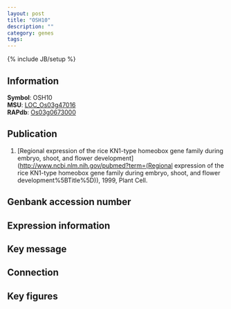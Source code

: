 ```yaml
---
layout: post
title: "OSH10"
description: ""
category: genes
tags: 
---
```

{% include JB/setup %}

## Information
__Symbol__: OSH10  
__MSU__: [LOC_Os03g47016](http://rice.plantbiology.msu.edu/cgi-bin/ORF_infopage.cgi?orf=LOC_Os03g47016)  
__RAPdb__: [Os03g0673000](http://rapdb.dna.affrc.go.jp/viewer/gbrowse_details/irgsp1?name=Os03g0673000)  

## Publication
1. [Regional expression of the rice KN1-type homeobox gene family during embryo, shoot, and flower development](http://www.ncbi.nlm.nih.gov/pubmed?term=(Regional expression of the rice KN1-type homeobox gene family during embryo, shoot, and flower development%5BTitle%5D)), 1999, Plant Cell.

## Genbank accession number

## Expression information

## Key message

## Connection

## Key figures


